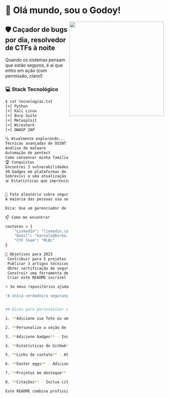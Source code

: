 # 👋 Olá mundo, sou o Godoy!

<img align="right" width="300" src="https://media.giphy.com/media/v1.Y2lkPTc5MGI3NjExMzY5ZWM0NDRhZTg5NmNiZDljYTkwZGM1YWI3MzYxMTU1MDUwM2QyNyZlcD12MV9pbnRlcm5hbF9naWZzX2dpZklkJmN0PWc/qgQUggAC3Pfv687qPC/giphy.gif" />

## 🛡️ Caçador de bugs por dia, resolvedor de CTFs à noite

Quando os sistemas pensam que estão seguros, é aí que entro em ação (com permissão, claro!)

### 💻 Stack Tecnológico

```bash
$ cat tecnologias.txt
[+] Python
[+] Kali Linux
[+] Burp Suite
[+] Metasploit
[+] Wireshark
[+] OWASP ZAP

🔍 Atualmente explorando...
Técnicas avançadas de OSINT
Análise de malware
Automação de pentest
Como convencer minha família que "hackear" não significa que sou criminoso 😅
🏆 Conquistas
Encontrei 3 vulnerabilidades críticas em programas de bug bounty
30 badges em plataformas de CTF
Sobrevivi a uma atualização do Windows sem que nada quebrasse
📊 Estatísticas que impressionam até o NSA


🔐 Fato aleatório sobre segurança
A maioria das pessoas usa senhas que podem ser quebradas em menos tempo que leva para fazer um café.

Dica: Use um gerenciador de senhas!

📫 Como me encontrar

contatos = {
    "LinkedIn": "linkedin.com/in/mhgodoy",
    "Email": "marcelo@borba.net.br",
    "CTF Team": "MLBL"
}

🎯 Objetivos para 2023
 Contribuir para 5 projetos open source de segurança
 Publicar 3 artigos técnicos
 Obter certificação de segurança
 Construir uma ferramenta de automação para testes de segurança
 Criar este README incrível

⭐️ Se meus repositórios ajudaram você, não se esqueça de deixar uma estrela! ⭐️

"A única verdadeira segurança consiste na capacidade de abraçar a insegurança." — Autor Desconhecido (Provavelmente um desenvolvedor após um teste de penetração)


## Dicas para personalizar seu README:

1. **Adicione sua foto ou um GIF** - Use um avatar, foto profissional ou um GIF divertido relacionado à segurança

2. **Personalize a seção de tecnologias** - Liste as ferramentas e linguagens que você realmente utiliza

3. **Adicione badges** - Inclua badges de certificações, plataformas de CTF ou tecnologias ([shields.io](https://shields.io/))

4. **Estatísticas do GitHub** - Substitua "SEU_USERNAME" pelo seu nome de usuário real

5. **Links de contato** - Atualize com seus perfis reais em redes sociais profissionais

6. **Easter eggs** - Adicione pequenas piadas ou referências à cultura hacker/segurança

7. **Projetos em destaque** - Adicione uma seção com cards para seus melhores projetos

8. **Citações** - Inclua citações inspiradoras sobre segurança ou tecnologia

Este README combina profissionalismo com personalidade, mostrando suas habilidades técnicas enquanto mantém um tom divertido que reflete sua paixão pela área!

